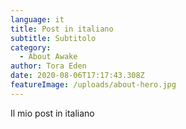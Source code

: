 ```yaml
---
language: it
title: Post in italiano
subtitle: Subtitolo
category:
  - About Awake
author: Tora Eden
date: 2020-08-06T17:17:43.308Z
featureImage: /uploads/about-hero.jpg
---
```

Il mio post in italiano